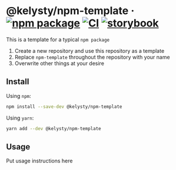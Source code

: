 # @kelysty/npm-template &middot; [![npm package](https://img.shields.io/npm/v/@kelysty/npm-template)](https://www.npmjs.com/package/@kelysty/npm-template) [![CI](https://img.shields.io/github/actions/workflow/status/kelysty/npm-template/.guthub/workflows/ci.yml?logo=github&label=CI)](https://github.com/kelysty/npm-template/actions/workflows/ci.yml?query=branch:main) [![storybook](https://img.shields.io/badge/Storybook-deployed-ff4685)](https://preview.kelysty.com/npm-template/)

This is a template for a typical `npm package`

1. Create a new repository and use this repository as a template
2. Replace `npm-template` throughout the repository with your name
3. Overwrite other things at your desire

## Install

Using `npm`:

```bash
npm install --save-dev @kelysty/npm-template
```

Using `yarn`:

```bash
yarn add --dev @kelysty/npm-template
```

## Usage

Put usage instructions here
